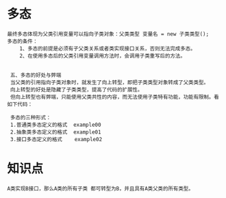 #  多态

    最终多态体现为父类引用变量可以指向子类对象：父类类型 变量名 = new 子类类型(); 
    多态的条件：
        1、多态的前提是必须有子父类关系或者类实现接口关系，否则无法完成多态。 
        2、在使用多态后的父类引用变量调用方法时，会调用子类重写后的方法。 
     
     
     五、多态的好处与弊端 
     当父类的引用指向子类对象时，就发生了向上转型，即把子类类型对象转成了父类类型。
     向上转型的好处是隐藏了子类类型，提高了代码的扩展性。
     但向上转型也有弊端，只能使用父类共性的内容，而无法使用子类特有功能，功能有限制。看如下代码：
     
     多态的三种形式：
     1.普通类多态定义的格式  example00
     2.抽象类多态定义的格式  example01
     3.接口多态定义的格式    example02
     
# 知识点
    A类实现B接口，那么A类的所有子类 都可转型为B，并且具有A类父类的所有类型。
